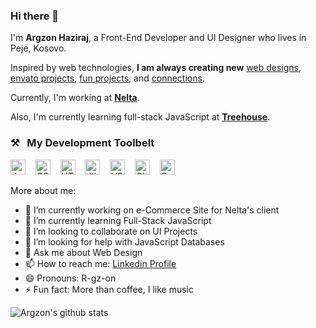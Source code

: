 ### Hi there 👋


I'm **Argzon Haziraj**, a Front-End Developer and UI Designer who lives in Peje, Kosovo.

Inspired by web technologies, **I am always creating new**  [web designs](https://behance.net/haziraj), [envato projects](https://codecanyon.net/user/dotifyio), [fun projects](https://github.com/argzon), and [connections](https://linkedin.com/in/haziraj).

Currently, I'm working at **[Nelta](https://nelta.de/)**. 

Also, I'm currently learning full-stack JavaScript at  **[Treehouse](https://www.teamtreehouse.com)**.


### ⚒&nbsp;&nbsp;&nbsp;My Development Toolbelt

<img alt="JavaScript" title="JavaScript" src="https://user-images.githubusercontent.com/1680157/87443764-4af82c80-c5cc-11ea-82c2-c368ee12cf6d.png" height="24">&nbsp;&nbsp;&nbsp;&nbsp;<img alt="CSS" title="CSS" src="https://user-images.githubusercontent.com/1680157/87443759-4a5f9600-c5cc-11ea-8ae0-715433c1f781.png" height="24">&nbsp;&nbsp;&nbsp;&nbsp;<img alt="HTML" title="HTML" src="https://user-images.githubusercontent.com/1680157/87443762-4af82c80-c5cc-11ea-85cf-57be0e83c169.png" height="24">&nbsp;&nbsp;&nbsp;&nbsp;<img alt=" title=" title="Node.js" src="https://user-images.githubusercontent.com/1680157/87443758-4a5f9600-c5cc-11ea-8f63-92e126a1145b.png" height="24">&nbsp;&nbsp;&nbsp;&nbsp;<img alt="VS Code" title="VS Code" src="https://user-images.githubusercontent.com/1680157/87443751-492e6900-c5cc-11ea-9854-f82d4d921133.png" height="24">&nbsp;&nbsp;&nbsp;&nbsp;<img alt="Git" title="Git" src="https://user-images.githubusercontent.com/1680157/87443755-49c6ff80-c5cc-11ea-954a-579f7c72873a.png" height="24">&nbsp;&nbsp;&nbsp;&nbsp;<img alt="Google Chrome" title="Google Chrome" src="https://user-images.githubusercontent.com/1680157/87443745-47fd3c00-c5cc-11ea-878f-44f34572775e.png" height="24">


More about me:

- 🔭 I’m currently working on e-Commerce Site for Nelta's client
- 🌱 I’m currently learning Full-Stack JavaScript
- 👯 I’m looking to collaborate on UI Projects
- 🤔 I’m looking for help with JavaScript Databases
- 💬 Ask me about Web Design
- 📫 How to reach me: [Linkedin Profile](https://linkedin.com/in/haziraj)
- 😄 Pronouns: R-gz-on
- ⚡ Fun fact: More than coffee, I like music

![Argzon's github stats](https://github-readme-stats.vercel.app/api?username=Argzon&count_private=true&show_icons=true)


